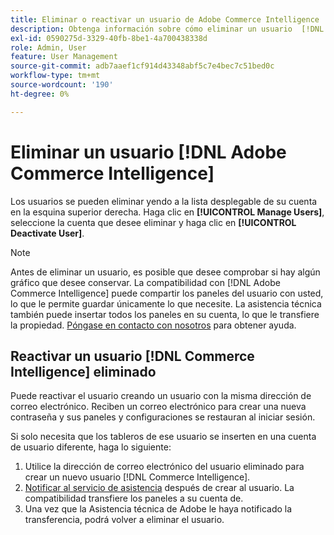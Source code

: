 ```yaml
---
title: Eliminar o reactivar un usuario de Adobe Commerce Intelligence
description: Obtenga información sobre cómo eliminar un usuario  [!DNL Commerce Intelligence] .
exl-id: 0590275d-3329-40fb-8be1-4a700438338d
role: Admin, User
feature: User Management
source-git-commit: adb7aaef1cf914d43348abf5c7e4bec7c51bed0c
workflow-type: tm+mt
source-wordcount: '190'
ht-degree: 0%

---
```


# Eliminar un usuario [!DNL Adobe Commerce Intelligence]

Los usuarios se pueden eliminar yendo a la lista desplegable de su cuenta en la esquina superior derecha. Haga clic en **[!UICONTROL Manage Users]**, seleccione la cuenta que desee eliminar y haga clic en **[!UICONTROL Deactivate User]**.

>[!NOTE]
>
>Antes de eliminar un usuario, es posible que desee comprobar si hay algún gráfico que desee conservar. La compatibilidad con [!DNL Adobe Commerce Intelligence] puede compartir los paneles del usuario con usted, lo que le permite guardar únicamente lo que necesite. La asistencia técnica también puede insertar todos los paneles en su cuenta, lo que le transfiere la propiedad. [Póngase en contacto con nosotros](../../guide-overview.md#Submitting-a-Support-Ticket) para obtener ayuda.

## Reactivar un usuario [!DNL Commerce Intelligence] eliminado

Puede reactivar el usuario creando un usuario con la misma dirección de correo electrónico. Reciben un correo electrónico para crear una nueva contraseña y sus paneles y configuraciones se restauran al iniciar sesión.

Si solo necesita que los tableros de ese usuario se inserten en una cuenta de usuario diferente, haga lo siguiente:

1. Utilice la dirección de correo electrónico del usuario eliminado para crear un nuevo usuario [!DNL Commerce Intelligence].
1. [Notificar al servicio de asistencia](https://experienceleague.adobe.com/docs/commerce-knowledge-base/kb/troubleshooting/miscellaneous/mbi-service-policies.html) después de crear al usuario. La compatibilidad transfiere los paneles a su cuenta de.
1. Una vez que la Asistencia técnica de Adobe le haya notificado la transferencia, podrá volver a eliminar el usuario.
